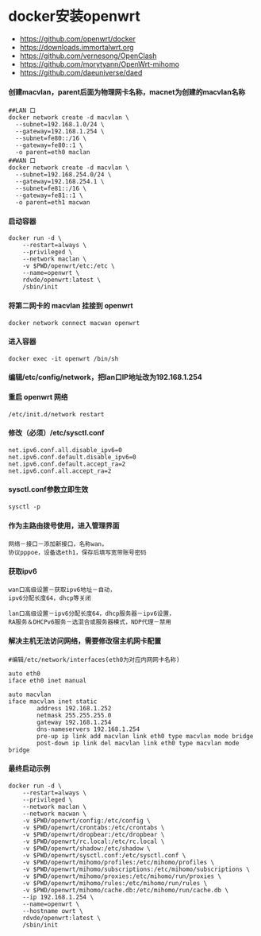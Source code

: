 # docker安装openwrt

- https://github.com/openwrt/docker
- https://downloads.immortalwrt.org
- https://github.com/vernesong/OpenClash
- https://github.com/morytyann/OpenWrt-mihomo
- https://github.com/daeuniverse/daed

#### 创建macvlan，parent后面为物理网卡名称，macnet为创建的macvlan名称
```
##LAN 口
docker network create -d macvlan \
  --subnet=192.168.1.0/24 \
  --gateway=192.168.1.254 \
  --subnet=fe80::/16 \
  --gateway=fe80::1 \
  -o parent=eth0 maclan
##WAN 口
docker network create -d macvlan \
  --subnet=192.168.254.0/24 \
  --gateway=192.168.254.1 \
  --subnet=fe81::/16 \
  --gateway=fe81::1 \
  -o parent=eth1 macwan
```
#### 启动容器
```
docker run -d \
    --restart=always \
    --privileged \
    --network maclan \
    -v $PWD/openwrt/etc:/etc \
    --name=openwrt \
    rdvde/openwrt:latest \
    /sbin/init
```
#### 将第二网卡的 macvlan 挂接到 openwrt
```
docker network connect macwan openwrt
```
#### 进入容器
```
docker exec -it openwrt /bin/sh
```
#### 编辑/etc/config/network，把lan口IP地址改为192.168.1.254
#### 重启 openwrt 网络
```
/etc/init.d/network restart
```
#### 修改（必须）/etc/sysctl.conf
```
net.ipv6.conf.all.disable_ipv6=0
net.ipv6.conf.default.disable_ipv6=0
net.ipv6.conf.default.accept_ra=2
net.ipv6.conf.all.accept_ra=2
```
#### sysctl.conf参数立即生效
```
sysctl -p
```
#### 作为主路由拨号使用，进入管理界面
```
网络－接口－添加新接口，名称wan，
协议pppoe，设备选eth1，保存后填写宽带账号密码
```
#### 获取ipv6
```
wan口高级设置－获取ipv6地址－自动，
ipv6分配长度64，dhcp等关闭

lan口高级设置－ipv6分配长度64，dhcp服务器－ipv6设置，
RA服务＆DHCPv6服务－选混合或服务器模式，NDP代理－禁用
```
#### 解决主机无法访问网络，需要修改宿主机网卡配置
```
#编辑/etc/network/interfaces(eth0为对应内网网卡名称)

auto eth0
iface eth0 inet manual

auto macvlan
iface macvlan inet static
        address 192.168.1.252
        netmask 255.255.255.0
        gateway 192.168.1.254
        dns-nameservers 192.168.1.254
        pre-up ip link add macvlan link eth0 type macvlan mode bridge
        post-down ip link del macvlan link eth0 type macvlan mode bridge
```

#### 最终启动示例

```
docker run -d \
    --restart=always \
    --privileged \
    --network maclan \
    --network macwan \
    -v $PWD/openwrt/config:/etc/config \
    -v $PWD/openwrt/crontabs:/etc/crontabs \
    -v $PWD/openwrt/dropbear:/etc/dropbear \
    -v $PWD/openwrt/rc.local:/etc/rc.local \
    -v $PWD/openwrt/shadow:/etc/shadow \
    -v $PWD/openwrt/sysctl.conf:/etc/sysctl.conf \
    -v $PWD/openwrt/mihomo/profiles:/etc/mihomo/profiles \
    -v $PWD/openwrt/mihomo/subscriptions:/etc/mihomo/subscriptions \
    -v $PWD/openwrt/mihomo/proxies:/etc/mihomo/run/proxies \
    -v $PWD/openwrt/mihomo/rules:/etc/mihomo/run/rules \
    -v $PWD/openwrt/mihomo/cache.db:/etc/mihomo/run/cache.db \
    --ip 192.168.1.254 \
    --name=openwrt \
    --hostname owrt \
    rdvde/openwrt:latest \
    /sbin/init
```
